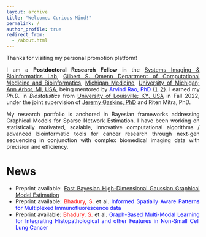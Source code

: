 ```yaml
---
layout: archive
title: "Welcome, Curious Mind!"
permalink: /
author_profile: true
redirect_from: 
  - /about.html
---
```

 
<span style="text-align: justify"> 

Thanks for visiting my personal promotion platform! 

I am a **Postdoctoral Research Fellow**  in the <span style ="color:blue">[Systems Imaging & Bioinformatics Lab](https://sibl.lab.medicine.umich.edu/)</span>, <span style = "color:blue">[Gilbert S. Omenn Department of Computational Medicine and Bioinformatics](https://medschool.umich.edu/departments/computational-medicine-bioinformatics)</span>,  <span style = "color:blue">[Michigan Medicine](https://www.uofmhealth.org/)</span>, <span style = "color:blue">[University of Michigan; Ann Arbor, MI, USA](https://umich.edu/)</span>, being mentored by <span style ="color:blue;">Arvind Rao, PhD </span> \{<span style ="color:blue">[1](https://sph.umich.edu/faculty-profiles/rao-arvind.html), [2](https://medschool.umich.edu/profile/5596/arvind-rao)</span>\}. I earned my _Ph.D._ in _Biostatistics_ from <span style ="color:blue">[University of Louisville; KY, USA](https://louisville.edu/)</span> in Fall 2022, under the joint supervision of <span style ="color:blue">[Jeremy Gaskins, PhD](https://louisville.edu/sphis/directory/jeremy-gaskins-phd)</span> and Riten Mitra, PhD. 

My research portfolio is anchored in Bayesian frameworks addressing Graphical Models for Sparse Network Estimation. I have been working on statistically motivated, scalable, innovative computational algorithms / advanced bioinformatic tools for cancer research through next-gen sequencing in conjunction with complex biomedical imaging data with precision and efficiency.


# News

* Preprint available: <span style ="color:blue"> [Fast Bayesian High-Dimensional Gaussian Graphical Model Estimation](https://arxiv.org/abs/2308.02713) </span>
* Preprint available: <span style="text-align: justify"> <span style ="color:red">Bhadury, S.</span> et al. <span style ="color:blue"> Informed Spatially Aware Patterns for Multiplexed Immunofluorescence data  </span>
* Preprint available: <span style="text-align: justify"> <span style ="color:red">Bhadury, S.</span> et al. <span style ="color:blue"> Graph-Based Multi-Modal Learning for Integrating Histopathological and other Features in Non-Small Cell Lung Cancer  </span>




